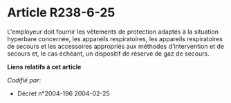 # Article R238-6-25

L'employeur doit fournir les vêtements de protection adaptés à la situation hyperbare concernée, les appareils respiratoires,
les appareils respiratoires de secours et les accessoires appropriés aux méthodes d'intervention et de secours et, le cas
échéant, un dispositif de réserve de gaz de secours.

**Liens relatifs à cet article**

_Codifié par_:

  - Décret n°2004-196 2004-02-25
